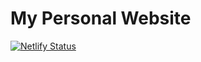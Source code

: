 # My Personal Website

[![Netlify Status](https://api.netlify.com/api/v1/badges/e921f06f-83b8-44d3-9ed2-b814fc6f7c92/deploy-status)](https://app.netlify.com/sites/elastic-snyder-0c1da0/deploys)
